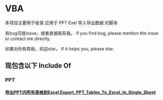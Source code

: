 # VBA
本项目主要用于收录 应用于 PPT Exel 导入导出数据 的脚本

有bug可提issue，或者直接联系我。
If you find bug, please mention the issue or contact me directly.

如果对你有帮助，欢迎star。
If it helps you, please star.

## 现包含以下 Include Of

### PPT
#### [导出PPT内所有表格到Excel Export_PPT_Tables_To_Excel_In_Single_Sheet](/Export_PPT_Tables_To_Excel_In_Single_Sheet.vba)